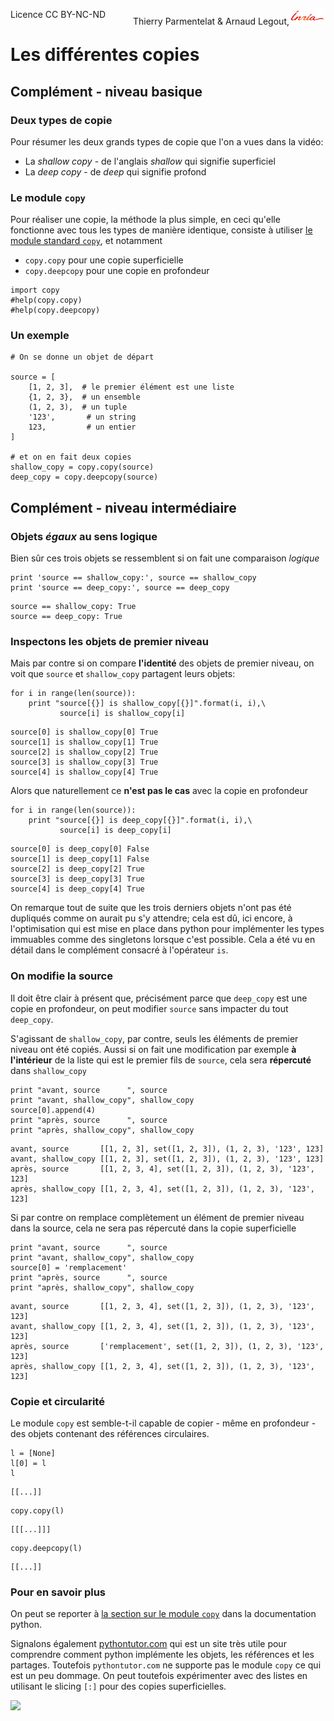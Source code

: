 
<span style="float:left;">Licence CC BY-NC-ND</span><span style="float:right;">Thierry Parmentelat &amp; Arnaud Legout,<img src="media/inria-25.png" style="display:inline"></span><br/>

# Les différentes copies

## Complément - niveau basique

### Deux types de copie

Pour résumer les deux grands types de copie que l'on a vues dans la vidéo: 
 * La *shallow copy* - de l'anglais *shallow* qui signifie superficiel
 * La *deep copy* - de *deep* qui signifie profond

### Le module `copy`

Pour réaliser une copie, la méthode la plus simple, en ceci qu'elle fonctionne avec tous les types de manière identique, consiste à utiliser [le module standard `copy`](https://docs.python.org/2/library/copy.html), et notamment
 * `copy.copy` pour une copie superficielle
 * `copy.deepcopy` pour une copie en profondeur


```
import copy
#help(copy.copy)
#help(copy.deepcopy)
```

### Un exemple


```
# On se donne un objet de départ

source = [ 
    [1, 2, 3],  # le premier élément est une liste
    {1, 2, 3},  # un ensemble
    (1, 2, 3),  # un tuple
    '123',       # un string
    123,         # un entier
]

# et on en fait deux copies
shallow_copy = copy.copy(source)
deep_copy = copy.deepcopy(source)
```

## Complément - niveau intermédiaire

### Objets *égaux* au sens logique

Bien sûr ces trois objets se ressemblent si on fait une comparaison *logique*


```
print 'source == shallow_copy:', source == shallow_copy
print 'source == deep_copy:', source == deep_copy
```

    source == shallow_copy: True
    source == deep_copy: True


### Inspectons les objets de premier niveau

Mais par contre si on compare **l'identité** des objets de premier niveau, on voit que `source` et `shallow_copy` partagent leurs objets:


```
for i in range(len(source)):
    print "source[{}] is shallow_copy[{}]".format(i, i),\
           source[i] is shallow_copy[i]
```

    source[0] is shallow_copy[0] True
    source[1] is shallow_copy[1] True
    source[2] is shallow_copy[2] True
    source[3] is shallow_copy[3] True
    source[4] is shallow_copy[4] True


Alors que naturellement ce **n'est pas le cas** avec la copie en profondeur


```
for i in range(len(source)):
    print "source[{}] is deep_copy[{}]".format(i, i),\
           source[i] is deep_copy[i]
```

    source[0] is deep_copy[0] False
    source[1] is deep_copy[1] False
    source[2] is deep_copy[2] True
    source[3] is deep_copy[3] True
    source[4] is deep_copy[4] True


On remarque  tout de suite que les trois derniers objets n'ont pas été dupliqués comme on aurait pu s'y attendre; cela est dû, ici encore, à l'optimisation qui est mise en place dans python pour implémenter les types immuables comme des singletons lorsque c'est possible. Cela a été vu en détail dans le complément consacré à l'opérateur `is`.

### On modifie la source

Il doit être clair à présent que, précisément parce que `deep_copy` est une copie en profondeur, on peut modifier `source` sans impacter du tout `deep_copy`.

S'agissant de `shallow_copy`, par contre, seuls les éléments de premier niveau ont été copiés. Aussi si on fait une modification par exemple **à l'intérieur** de la liste qui est le premier fils de `source`, cela sera **répercuté** dans `shallow_copy`


```
print "avant, source      ", source
print "avant, shallow_copy", shallow_copy
source[0].append(4)
print "après, source      ", source
print "après, shallow_copy", shallow_copy
```

    avant, source       [[1, 2, 3], set([1, 2, 3]), (1, 2, 3), '123', 123]
    avant, shallow_copy [[1, 2, 3], set([1, 2, 3]), (1, 2, 3), '123', 123]
    après, source       [[1, 2, 3, 4], set([1, 2, 3]), (1, 2, 3), '123', 123]
    après, shallow_copy [[1, 2, 3, 4], set([1, 2, 3]), (1, 2, 3), '123', 123]


Si par contre on remplace complètement un élément de premier niveau dans la source, cela ne sera pas répercuté dans la copie superficielle


```
print "avant, source      ", source
print "avant, shallow_copy", shallow_copy
source[0] = 'remplacement'
print "après, source      ", source
print "après, shallow_copy", shallow_copy
```

    avant, source       [[1, 2, 3, 4], set([1, 2, 3]), (1, 2, 3), '123', 123]
    avant, shallow_copy [[1, 2, 3, 4], set([1, 2, 3]), (1, 2, 3), '123', 123]
    après, source       ['remplacement', set([1, 2, 3]), (1, 2, 3), '123', 123]
    après, shallow_copy [[1, 2, 3, 4], set([1, 2, 3]), (1, 2, 3), '123', 123]


### Copie et circularité

 Le module `copy` est semble-t-il capable de copier - même en profondeur - des objets contenant des références circulaires.


```
l = [None] 
l[0] = l
l
```




    [[...]]




```
copy.copy(l)
```




    [[[...]]]




```
copy.deepcopy(l)
```




    [[...]]



### Pour en savoir plus

On peut se reporter à [la section sur le module `copy`](https://docs.python.org/2/library/copy.html) dans la documentation python.

Signalons également [pythontutor.com](http://www.pythontutor.com) qui est un site très utile pour comprendre comment python implémente les objets, les références et les partages. 
Toutefois `pythontutor.com` ne supporte pas le module `copy` ce qui est un peu dommage.
On peut toutefois expérimenter avec des listes en utilisant le slicing `[:]` pour des copies superficielles.

<img src="media/pt_shallow_copy.png" />
